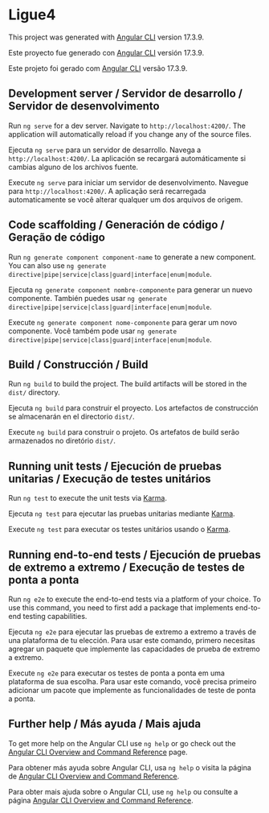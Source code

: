 # Ligue4

This project was generated with [Angular CLI](https://github.com/angular/angular-cli) version 17.3.9.

Este proyecto fue generado con [Angular CLI](https://github.com/angular/angular-cli) versión 17.3.9.

Este projeto foi gerado com [Angular CLI](https://github.com/angular/angular-cli) versão 17.3.9.

## Development server / Servidor de desarrollo / Servidor de desenvolvimento

Run `ng serve` for a dev server. Navigate to `http://localhost:4200/`. The application will automatically reload if you change any of the source files.

Ejecuta `ng serve` para un servidor de desarrollo. Navega a `http://localhost:4200/`. La aplicación se recargará automáticamente si cambias alguno de los archivos fuente.

Execute `ng serve` para iniciar um servidor de desenvolvimento. Navegue para `http://localhost:4200/`. A aplicação será recarregada automaticamente se você alterar qualquer um dos arquivos de origem.

## Code scaffolding / Generación de código / Geração de código

Run `ng generate component component-name` to generate a new component. You can also use `ng generate directive|pipe|service|class|guard|interface|enum|module`.

Ejecuta `ng generate component nombre-componente` para generar un nuevo componente. También puedes usar `ng generate directive|pipe|service|class|guard|interface|enum|module`.

Execute `ng generate component nome-componente` para gerar um novo componente. Você também pode usar `ng generate directive|pipe|service|class|guard|interface|enum|module`.

## Build / Construcción / Build

Run `ng build` to build the project. The build artifacts will be stored in the `dist/` directory.

Ejecuta `ng build` para construir el proyecto. Los artefactos de construcción se almacenarán en el directorio `dist/`.

Execute `ng build` para construir o projeto. Os artefatos de build serão armazenados no diretório `dist/`.

## Running unit tests / Ejecución de pruebas unitarias / Execução de testes unitários

Run `ng test` to execute the unit tests via [Karma](https://karma-runner.github.io).

Ejecuta `ng test` para ejecutar las pruebas unitarias mediante [Karma](https://karma-runner.github.io).

Execute `ng test` para executar os testes unitários usando o [Karma](https://karma-runner.github.io).

## Running end-to-end tests / Ejecución de pruebas de extremo a extremo / Execução de testes de ponta a ponta

Run `ng e2e` to execute the end-to-end tests via a platform of your choice. To use this command, you need to first add a package that implements end-to-end testing capabilities.

Ejecuta `ng e2e` para ejecutar las pruebas de extremo a extremo a través de una plataforma de tu elección. Para usar este comando, primero necesitas agregar un paquete que implemente las capacidades de prueba de extremo a extremo.

Execute `ng e2e` para executar os testes de ponta a ponta em uma plataforma de sua escolha. Para usar este comando, você precisa primeiro adicionar um pacote que implemente as funcionalidades de teste de ponta a ponta.

## Further help / Más ayuda / Mais ajuda

To get more help on the Angular CLI use `ng help` or go check out the [Angular CLI Overview and Command Reference](https://angular.io/cli) page.

Para obtener más ayuda sobre Angular CLI, usa `ng help` o visita la página de [Angular CLI Overview and Command Reference](https://angular.io/cli).

Para obter mais ajuda sobre o Angular CLI, use `ng help` ou consulte a página [Angular CLI Overview and Command Reference](https://angular.io/cli).
